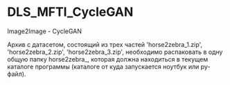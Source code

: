 # DLS_MFTI_CycleGAN
Image2Image - CycleGAN

Архив с датасетом, состоящий из трех частей 'horse2zebra_1.zip', 'horse2zebra_2.zip', 'horse2zebra_3.zip', 
необходимо распаковать в одну общую папку horse2zebra_, которая должна находиться в текущем каталоге программы (каталоге от куда запускается ноутбук или py-файл).

